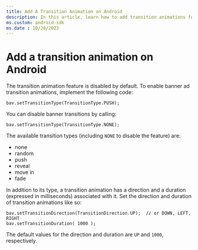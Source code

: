 ```yaml
---
title: Add A Transition Animation on Android
description: In this article, learn how to add transition animations for banner ads on Android.
ms.custom: android-sdk
ms.date : 10/28/2023
---
```


# Add a transition animation on Android

The transition animation feature is disabled by default. To enable banner ad transition animations, implement the following code:

```
bav.setTransitionType(TransitionType.PUSH);
```

You can disable banner transitions by calling:

```
bav.setTransitionType(TransitionType.NONE);
```

The available transition types (including `NONE` to disable the feature) are:

- none
- random
- push
- reveal
- move in
- fade

In addition to its type, a transition animation has a direction and a duration (expressed in milliseconds) associated with it. Set the direction and duration of transition animations like so:

```
bav.setTransitionDirection(TransitionDirection.UP);  // or DOWN, LEFT, RIGHT
bav.setTransitionDuration( 1000 );
```

The default values for the direction and duration are `UP` and `1000`, respectively.
